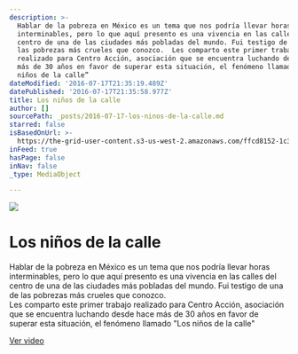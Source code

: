 ```yaml
---
description: >-
  Hablar de la pobreza en México es un tema que nos podría llevar horas
  interminables, pero lo que aquí presento es una vivencia en las calles del
  centro de una de las ciudades más pobladas del mundo. Fui testigo de una de
  las pobrezas más crueles que conozco.  Les comparto este primer trabajo
  realizado para Centro Acción, asociación que se encuentra luchando desde hace
  más de 30 años en favor de superar esta situación, el fenómeno llamado “Los
  niños de la calle”
dateModified: '2016-07-17T21:35:19.489Z'
datePublished: '2016-07-17T21:35:58.977Z'
title: Los niños de la calle
author: []
sourcePath: _posts/2016-07-17-los-ninos-de-la-calle.md
starred: false
isBasedOnUrl: >-
  https://the-grid-user-content.s3-us-west-2.amazonaws.com/ffcd8152-1c3c-4af8-9286-d8ae776a4227.png
inFeed: true
hasPage: false
inNav: false
_type: MediaObject

---
```

![](https://the-grid-user-content.s3-us-west-2.amazonaws.com/ffcd8152-1c3c-4af8-9286-d8ae776a4227.png)

# Los niños de la calle

Hablar de la pobreza en México es un tema que nos podría llevar horas interminables, pero lo que aquí presento es una vivencia en las calles del centro de una de las ciudades más pobladas del mundo. Fui testigo de una de las pobrezas más crueles que conozco.   
Les comparto este primer trabajo realizado para Centro Acción, asociación que se encuentra luchando desde hace más de 30 años en favor de superar esta situación, el fenómeno llamado "Los niños de la calle"

[Ver video][0]

[0]: https://youtu.be/-y2aXN9KoNc "Los niños de la calle"